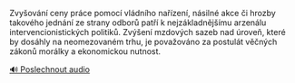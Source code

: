 
Zvyšování ceny práce pomocí vládního nařízení, násilné akce či hrozby takového jednání ze strany odborů patří k nejzákladnějšímu arzenálu intervencionistických politiků. Zvýšení mzdových sazeb nad úroveň, které by dosáhly na neomezovaném trhu, je považováno za postulát věčných zákonů morálky a ekonomickou nutnost.

[🔊 Poslechnout audio](/data/7-paragraphs/audio/chapter_152/para_005-Zvyovn-ceny-prce-pomoc-vldnho-nazen-ns.mp3)
